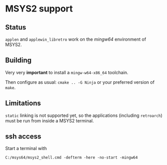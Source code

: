 # MSYS2 support

## Status

`applen` and `applewin_libretro` work on the *mingw64* environment of MSYS2.

## Building

Very very **important** to install a `mingw-w64-x86_64` toolchain.

Then configure as usual: `cmake .. -G Ninja` or your preferred version of `make`.

## Limitations

`static` linking is not supported yet, so the applications (including `retroarch`) must be run from inside a MSYS2 terminal.

## ssh access

Start a terminal with

`C:/msys64/msys2_shell.cmd -defterm -here -no-start -mingw64`
